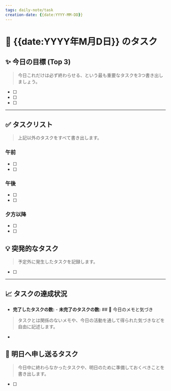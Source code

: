 ```yaml
---
tags: daily-note/task
creation-date: {{date:YYYY-MM-DD}}
---
```


# 📅 {{date:YYYY年M月D日}} のタスク

## ✨ 今日の目標 (Top 3)
> 今日これだけは必ず終わらせる、という最も重要なタスクを3つ書き出しましょう。

- [ ] 
- [ ] 
- [ ] 

---

## ✅ タスクリスト
> 上記以外のタスクをすべて書き出します。

### 午前
- [ ] 
- [ ] 

### 午後
- [ ] 
- [ ] 

### 夕方以降
- [ ] 
- [ ] 

## 💡 突発的なタスク
> 予定外に発生したタスクを記録します。

- [ ] 

---

## 📈 タスクの達成状況
- **完了したタスクの数:** - **未完了のタスクの数:** ## 📝 今日のメモと気づき
> タスクとは関係のないメモや、今日の活動を通して得られた気づきなどを自由に記述します。

- 

## 🚀 明日へ申し送るタスク
> 今日中に終わらなかったタスクや、明日のために準備しておくべきことを書き出します。

- [ ]